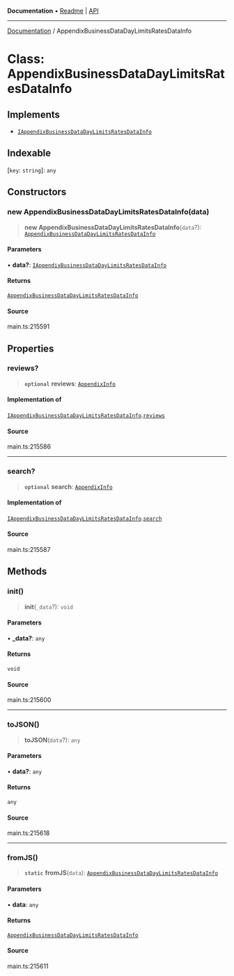 **Documentation** • [Readme](../README.md) \| [API](../globals.md)

***

[Documentation](../README.md) / AppendixBusinessDataDayLimitsRatesDataInfo

# Class: AppendixBusinessDataDayLimitsRatesDataInfo

## Implements

- [`IAppendixBusinessDataDayLimitsRatesDataInfo`](../interfaces/IAppendixBusinessDataDayLimitsRatesDataInfo.md)

## Indexable

 \[`key`: `string`\]: `any`

## Constructors

### new AppendixBusinessDataDayLimitsRatesDataInfo(data)

> **new AppendixBusinessDataDayLimitsRatesDataInfo**(`data`?): [`AppendixBusinessDataDayLimitsRatesDataInfo`](AppendixBusinessDataDayLimitsRatesDataInfo.md)

#### Parameters

• **data?**: [`IAppendixBusinessDataDayLimitsRatesDataInfo`](../interfaces/IAppendixBusinessDataDayLimitsRatesDataInfo.md)

#### Returns

[`AppendixBusinessDataDayLimitsRatesDataInfo`](AppendixBusinessDataDayLimitsRatesDataInfo.md)

#### Source

main.ts:215591

## Properties

### reviews?

> **`optional`** **reviews**: [`AppendixInfo`](AppendixInfo.md)

#### Implementation of

[`IAppendixBusinessDataDayLimitsRatesDataInfo`](../interfaces/IAppendixBusinessDataDayLimitsRatesDataInfo.md).[`reviews`](../interfaces/IAppendixBusinessDataDayLimitsRatesDataInfo.md#reviews)

#### Source

main.ts:215586

***

### search?

> **`optional`** **search**: [`AppendixInfo`](AppendixInfo.md)

#### Implementation of

[`IAppendixBusinessDataDayLimitsRatesDataInfo`](../interfaces/IAppendixBusinessDataDayLimitsRatesDataInfo.md).[`search`](../interfaces/IAppendixBusinessDataDayLimitsRatesDataInfo.md#search)

#### Source

main.ts:215587

## Methods

### init()

> **init**(`_data`?): `void`

#### Parameters

• **\_data?**: `any`

#### Returns

`void`

#### Source

main.ts:215600

***

### toJSON()

> **toJSON**(`data`?): `any`

#### Parameters

• **data?**: `any`

#### Returns

`any`

#### Source

main.ts:215618

***

### fromJS()

> **`static`** **fromJS**(`data`): [`AppendixBusinessDataDayLimitsRatesDataInfo`](AppendixBusinessDataDayLimitsRatesDataInfo.md)

#### Parameters

• **data**: `any`

#### Returns

[`AppendixBusinessDataDayLimitsRatesDataInfo`](AppendixBusinessDataDayLimitsRatesDataInfo.md)

#### Source

main.ts:215611
